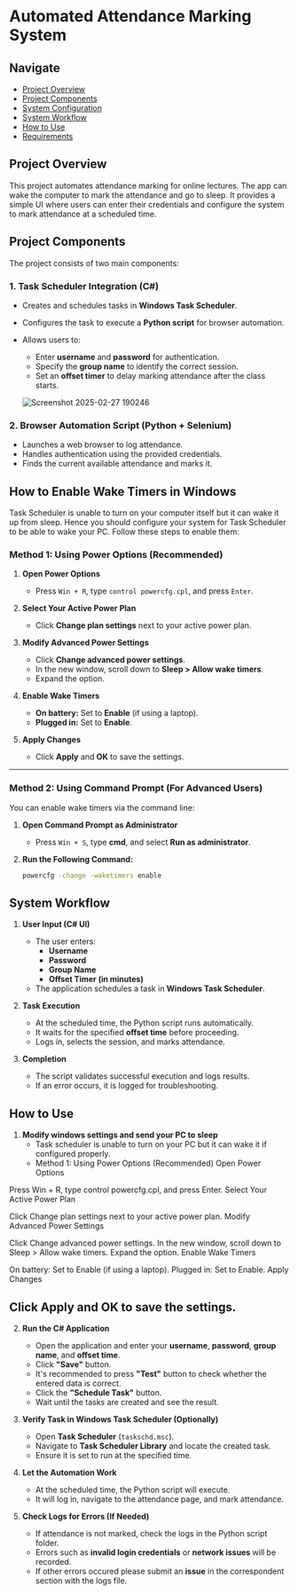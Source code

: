 # **Automated Attendance Marking System**

## **Navigate**
- [Project Overview](#project-overview)  
- [Project Components](#project-components)
- [System Configuration](#how-to-enable-wake-timers-in-windows)  
- [System Workflow](#system-workflow)  
- [How to Use](#how-to-use)  
- [Requirements](#requirements)  

## **Project Overview**
This project automates attendance marking for online lectures. The app can wake the computer to mark the attendance and go to sleep. It provides a simple UI where users can enter their credentials and configure the system to mark attendance at a scheduled time.

## **Project Components**
The project consists of two main components:

### **1. Task Scheduler Integration (C#)**
- Creates and schedules tasks in **Windows Task Scheduler**.
- Configures the task to execute a **Python script** for browser automation.
- Allows users to:
  - Enter **username** and **password** for authentication.
  - Specify the **group name** to identify the correct session.
  - Set an **offset timer** to delay marking attendance after the class starts.

  ![Screenshot 2025-02-27 190246](https://github.com/user-attachments/assets/1a0fad02-d619-4401-a7fa-70d5e7e36edf)

### **2. Browser Automation Script (Python + Selenium)**
- Launches a web browser to log attendance.
- Handles authentication using the provided credentials.
- Finds the current available attendance and marks it.

## **How to Enable Wake Timers in Windows**

Task Scheduler is unable to turn on your computer itself but it can wake it up from sleep. Hence you should configure your system for Task Scheduler to be able to wake your PC. Follow these steps to enable them:

### **Method 1: Using Power Options (Recommended)**
1. **Open Power Options**  
   - Press `Win + R`, type `control powercfg.cpl`, and press `Enter`.

2. **Select Your Active Power Plan**  
   - Click **Change plan settings** next to your active power plan.

3. **Modify Advanced Power Settings**  
   - Click **Change advanced power settings**.
   - In the new window, scroll down to **Sleep > Allow wake timers**.
   - Expand the option.

4. **Enable Wake Timers**
   - **On battery:** Set to **Enable** (if using a laptop).  
   - **Plugged in:** Set to **Enable**.  

5. **Apply Changes**
   - Click **Apply** and **OK** to save the settings.

---

### **Method 2: Using Command Prompt (For Advanced Users)**
You can enable wake timers via the command line:

1. **Open Command Prompt as Administrator**  
   - Press `Win + S`, type **cmd**, and select **Run as administrator**.

2. **Run the Following Command:**  
   ```sh
   powercfg -change -waketimers enable

## **System Workflow**
1. **User Input (C# UI)**
   - The user enters:
     - **Username**
     - **Password**
     - **Group Name**
     - **Offset Timer (in minutes)**
   - The application schedules a task in **Windows Task Scheduler**.

2. **Task Execution**
   - At the scheduled time, the Python script runs automatically.
   - It waits for the specified **offset time** before proceeding.
   - Logs in, selects the session, and marks attendance.

3. **Completion**
   - The script validates successful execution and logs results.
   - If an error occurs, it is logged for troubleshooting.

## **How to Use**
1. **Modify windows settings and send your PC to sleep**
   - Task scheduler is unable to turn on your PC but it can wake it if configured properly.
   - Method 1: Using Power Options (Recommended)
Open Power Options

Press Win + R, type control powercfg.cpl, and press Enter.
Select Your Active Power Plan

Click Change plan settings next to your active power plan.
Modify Advanced Power Settings

Click Change advanced power settings.
In the new window, scroll down to Sleep > Allow wake timers.
Expand the option.
Enable Wake Timers

On battery: Set to Enable (if using a laptop).
Plugged in: Set to Enable.
Apply Changes

Click Apply and OK to save the settings.
   - 
2. **Run the C# Application**  
   - Open the application and enter your **username**, **password**, **group name**, and **offset time**.
   - Click **"Save"** button.
   - It's recommended to press **"Test"** button to check whether the entered data is correct.
   - Click the **"Schedule Task"** button.
   - Wait until the tasks are created and see the result.

3. **Verify Task in Windows Task Scheduler (Optionally)** 
   - Open **Task Scheduler** (`taskschd.msc`).
   - Navigate to **Task Scheduler Library** and locate the created task.
   - Ensure it is set to run at the specified time.
  



4. **Let the Automation Work**  
   - At the scheduled time, the Python script will execute.
   - It will log in, navigate to the attendance page, and mark attendance.

5. **Check Logs for Errors (If Needed)**  
   - If attendance is not marked, check the logs in the Python script folder.
   - Errors such as **invalid login credentials** or **network issues** will be recorded.
   - If other errors occured please submit an **issue** in the correspondent section with the logs file.
